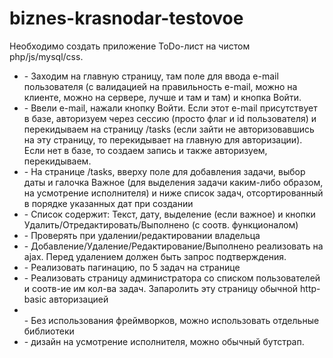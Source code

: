# biznes-krasnodar-testovoe
Необходимо создать приложение ToDo-лист на чистом php/js/mysql/css.
<br>
<ul>
  <li>
  - Заходим на главную страницу, там поле для ввода e-mail пользователя (с
валидацией на правильность e-mail, можно на клиенте, можно на сервере,
лучше и там и там) и кнопка Войти.
  </li>
  <li>- Ввели e-mail, нажали кнопку Войти. Если этот e-mail присутствует в базе,
авторизуем через сессию (просто флаг и id пользователя) и перекидываем
на страницу /tasks (если зайти не авторизовавшись на эту страницу, то
перекидывает на главную для авторизации). Если нет в базе, то создаем
запись и также авторизуем, перекидываем.
  </li>
  <li>
    - На странице /tasks, вверху поле для добавления задачи, выбор даты и
галочка Важное (для выделения задачи каким-либо образом, на усмотрение
исполнителя) и ниже список задач, отсортированный в порядке указанных
дат при создании
  </li>
  <li>
    - Список содержит: Текст, дату, выделение (если важное) и кнопки
Удалить/Отредактировать/Выполнено (с соотв. функционалом)
  </li>
  <li>
    - Проверять при удалении/редактировании владельца
  </li>
  <li>
    - Добавление/Удаление/Редактирование/Выполнено реализовать на ajax.
Перед удалением должен быть запрос подтверждения.
  </li>
  <li>
    - Реализовать пагинацию, по 5 задач на странице
  </li>
  <li>
    - Реализовать страницу администратора со списком пользователей и
соотв-ие им кол-ва задач. Запаролить эту страницу обычной http-basic
авторизацией
  <li>
  </li>
    - Без использования фреймворков, можно использовать отдельные
библиотеки
  </li>
  <li>
  - дизайн на усмотрение исполнителя, можно обычный бутстрап.
  </lk>
